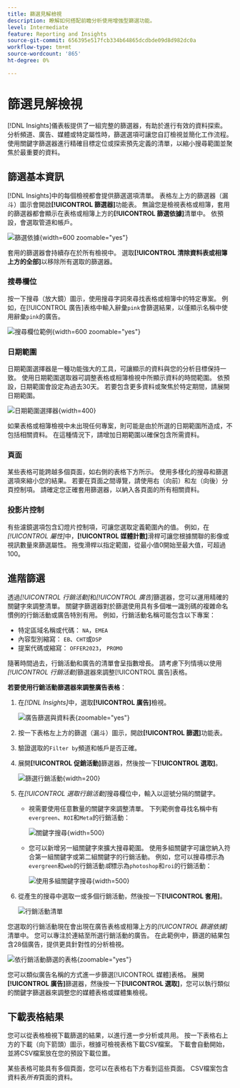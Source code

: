 ```yaml
---
title: 篩選見解檢視
description: 瞭解如何搭配前瞻分析使用增強型篩選功能。
level: Intermediate
feature: Reporting and Insights
source-git-commit: 656395e517fcb334b64865dcdbde09d8d982dc0a
workflow-type: tm+mt
source-wordcount: '865'
ht-degree: 0%

---
```


# 篩選見解檢視

[!DNL Insights]儀表板提供了一組完整的篩選器，有助於進行有效的資料探索。 分析頻道、廣告、媒體或特定屬性時，篩選選項可讓您自訂檢視並簡化工作流程。 使用關鍵字篩選器進行精確目標定位或探索預先定義的清單，以縮小搜尋範圍並聚焦於最重要的資料。

## 篩選基本資訊

[!DNL Insights]中的每個檢視都會提供篩選選項清單。 表格左上方的篩選器（漏斗）圖示會開啟&#x200B;**[!UICONTROL 篩選器]**&#x200B;功能表。 無論您是檢視表格或相簿，套用的篩選器都會顯示在表格或相簿上方的&#x200B;**[!UICONTROL 篩選依據]**&#x200B;清單中。 依預設，會選取管道和帳戶。

![篩選依據](/help/assets/insights-filter-by.png "篩選依據"){width=600 zoomable="yes"}

套用的篩選器會持續存在於所有檢視中。 選取&#x200B;**[!UICONTROL 清除資料表或相簿上方的全部]**&#x200B;以移除所有選取的篩選器。

### 搜尋欄位

按一下搜尋（放大鏡）圖示，使用搜尋字詞來尋找表格或相簿中的特定專案。 例如，在[!UICONTROL 廣告]表格中輸入辭彙`pink`會篩選結果，以僅顯示名稱中使用辭彙`pink`的廣告。

![搜尋欄位範例](/help/assets/insights-search.png "搜尋粉紅色的廣告"){width=600 zoomable="yes"}

### 日期範圍

日期範圍選擇器是一種功能強大的工具，可讓顯示的資料與您的分析目標保持一致。 使用日期範圍選取器可調整表格或相簿檢視中所顯示資料的時間範圍。 依預設，日期範圍會設定為過去30天。 若要包含更多資料或聚焦於特定期間，請展開日期範圍。

![日期範圍選擇器](/help/assets/insights-date-range.png "選取日期範圍"){width=400}

如果表格或相簿檢視中未出現任何專案，則可能是由於所選的日期範圍所造成，不包括相關資料。 在這種情況下，請增加日期範圍以確保包含所需資料。

### 頁面

某些表格可能跨越多個頁面，如右側的表格下方所示。 使用多樣化的搜尋和篩選選項來縮小您的結果。 若要在頁面之間導覽，請使用右（向前）和左（向後）分頁控制項。 請確定您正確套用篩選器，以納入各頁面的所有相關資料。

### 投影片控制

有些濾鏡選項包含幻燈片控制項，可讓您選取定義範圍內的值。 例如，在&#x200B;_[!UICONTROL 屬性]_&#x200B;中，**[!UICONTROL 媒體計數]**&#x200B;滑桿可讓您根據關聯的影像或視訊數量來篩選屬性。 拖曳滑桿以指定範圍，從最小值0開始至最大值，可超過100。

## 進階篩選

透過&#x200B;_[!UICONTROL 行銷活動]_&#x200B;和&#x200B;_[!UICONTROL 廣告]_&#x200B;篩選器，您可以運用精確的關鍵字來調整清單。 關鍵字篩選器對於篩選使用具有多個唯一識別碼的複雜命名慣例的行銷活動或廣告特別有用。 例如，行銷活動名稱可能包含以下專案：

- 特定區域名稱或代碼： `NA`，`EMEA`
- 內容型別縮寫： `EB`、`CHT`或`DSP`
- 提案代碼或縮寫： `OFFER2023`， `PROMO`

隨著時間過去，行銷活動和廣告的清單會呈指數增長。 請考慮下列情境以使用&#x200B;_[!UICONTROL 行銷活動]_&#x200B;篩選器來調整[!UICONTROL 廣告]表格。

**若要使用行銷活動篩選器來調整廣告表格**：

1. 在&#x200B;_[!DNL Insights]_&#x200B;中，選取&#x200B;**[!UICONTROL 廣告]**&#x200B;檢視。

   ![廣告篩選與資料表](/help/assets/insights-ads-filter.png "含篩選清單的廣告檢視"){zoomable="yes"}

1. 按一下表格左上方的篩選（漏斗）圖示，開啟&#x200B;**[!UICONTROL 篩選]**&#x200B;功能表。

1. 驗證選取的`Filter by`頻道和帳戶是否正確。

1. 展開&#x200B;**[!UICONTROL 促銷活動]**&#x200B;篩選器，然後按一下&#x200B;**[!UICONTROL 選取]**。

   ![篩選行銷活動](/help/assets/insights-filter-campaigns-expand.png "展開行銷活動篩選器"){width=200}

1. 在&#x200B;_[!UICONTROL 選取行銷活動]_&#x200B;搜尋欄位中，輸入以逗號分隔的關鍵字。

   - 視需要使用任意數量的關鍵字來調整清單。 下列範例會尋找名稱中有`evergreen`、`ROI`和`Meta`的行銷活動：

     ![關鍵字搜尋](/help/assets/insights-select-campaigns-keywords.png "輸入關鍵字以搜尋行銷活動名稱"){width=500}

   - 您可以新增另一組關鍵字來擴大搜尋範圍。 使用多組關鍵字可讓您納入符合第一組關鍵字或第二組關鍵字的行銷活動。 例如，您可以搜尋標示為`evergreen`和`web`的行銷活動&#x200B;_或_&#x200B;標示為`photoshop`和`roi`的行銷活動：

     ![使用多組關鍵字搜尋](/help/assets/insights-advanced-or.png "使用多組關鍵字搜尋促銷活動名稱"){width=500}

1. 從產生的搜尋中選取一或多個行銷活動，然後按一下&#x200B;**[!UICONTROL 套用]**。

   ![行銷活動清單](/help/assets/insights-select-campaigns-list.png "選取要包含的行銷活動")

您選取的行銷活動現在會出現在廣告表格或相簿上方的&#x200B;_[!UICONTROL 篩選依據]_&#x200B;清單中。 您可以專注於連結至所選行銷活動的廣告。 在此範例中，篩選的結果包含28個廣告，提供更具針對性的分析檢視。

![依行銷活動篩選的表格](/help/assets/insights-filter-by-campaigns.png "具有行銷活動篩選器的表格"){zoomable="yes"}

您可以類似廣告名稱的方式進一步篩選[!UICONTROL 媒體]表格。 展開&#x200B;**[!UICONTROL 廣告]**&#x200B;篩選器，然後按一下&#x200B;**[!UICONTROL 選取]**，您可以執行類似的關鍵字篩選器來調整您的媒體表格或媒體集檢視。

## 下載表格結果

您可以從表格檢視下載篩選的結果，以進行進一步分析或共用。 按一下表格右上方的下載（向下箭頭）圖示，根據可檢視表格下載CSV檔案。 下載會自動開始，並將CSV檔案放在您的預設下載位置。

某些表格可能具有多個頁面，您可以在表格右下方看到這些頁面。 CSV檔案包含資料表&#x200B;_所有_&#x200B;頁面的資料。
